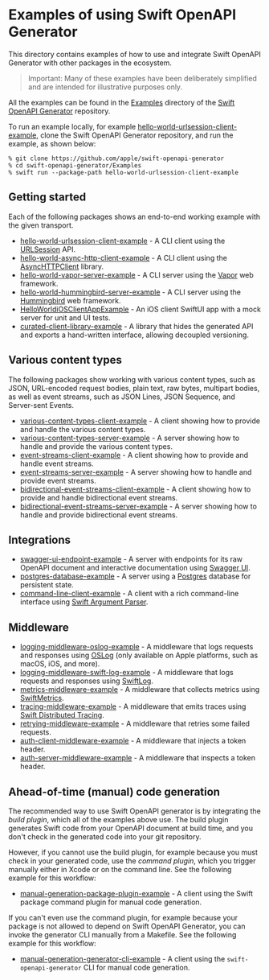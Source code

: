 # Examples of using Swift OpenAPI Generator

This directory contains examples of how to use and
integrate Swift OpenAPI Generator with other packages in the ecosystem.

> Important: Many of these examples have been deliberately simplified and are intended for illustrative purposes only.

All the examples can be found in the [Examples](https://github.com/apple/swift-openapi-generator/tree/main/Examples) directory of the [Swift OpenAPI Generator](https://github.com/apple/swift-openapi-generator) repository.

To run an example locally, for example [hello-world-urlsession-client-example](https://github.com/apple/swift-openapi-generator/tree/main/Examples/hello-world-urlsession-client-example), clone the Swift OpenAPI Generator repository, and run the example, as shown below:

```console
% git clone https://github.com/apple/swift-openapi-generator
% cd swift-openapi-generator/Examples
% swift run --package-path hello-world-urlsession-client-example
```

## Getting started

Each of the following packages shows an end-to-end working example with the given transport.

- [hello-world-urlsession-client-example](./hello-world-urlsession-client-example) - A CLI client using the [URLSession](https://developer.apple.com/documentation/foundation/urlsession) API.
- [hello-world-async-http-client-example](./hello-world-async-http-client-example) - A CLI client using the [AsyncHTTPClient](https://github.com/swift-server/async-http-client) library.
- [hello-world-vapor-server-example](./hello-world-vapor-server-example) - A CLI server using the [Vapor](https://github.com/vapor/vapor) web framework.
- [hello-world-hummingbird-server-example](./hello-world-hummingbird-server-example) - A CLI server using the [Hummingbird](https://github.com/hummingbird-project/hummingbird) web framework.
- [HelloWorldiOSClientAppExample](./HelloWorldiOSClientAppExample) - An iOS client SwiftUI app with a mock server for unit and UI tests.
- [curated-client-library-example](./curated-client-library-example) - A library that hides the generated API and exports a hand-written interface, allowing decoupled versioning.

## Various content types

The following packages show working with various content types, such as JSON, URL-encoded request bodies, plain text, raw bytes, multipart bodies, as well as event streams, such as JSON Lines, JSON Sequence, and Server-sent Events.

- [various-content-types-client-example](./various-content-types-client-example) - A client showing how to provide and handle the various content types.
- [various-content-types-server-example](./various-content-types-server-example) - A server showing how to handle and provide the various content types.
- [event-streams-client-example](./event-streams-client-example) - A client showing how to provide and handle event streams.
- [event-streams-server-example](./event-streams-server-example) - A server showing how to handle and provide event streams.
- [bidirectional-event-streams-client-example](./bidirectional-event-streams-client-example) - A client showing how to provide and handle bidirectional event streams.
- [bidirectional-event-streams-server-example](./bidirectional-event-streams-server-example) - A server showing how to handle and provide bidirectional event streams.

## Integrations

- [swagger-ui-endpoint-example](./swagger-ui-endpoint-example) - A server with endpoints for its raw OpenAPI document and interactive documentation using [Swagger UI](https://github.com/swagger-api/swagger-ui).
- [postgres-database-example](./postgres-database-example) - A server using a [Postgres](https://www.postgresql.org) database for persistent state.
- [command-line-client-example](./command-line-client-example) - A client with a rich command-line interface using [Swift Argument Parser](https://github.com/apple/swift-argument-parser).

## Middleware

- [logging-middleware-oslog-example](./logging-middleware-oslog-example) - A middleware that logs requests and responses using [OSLog](https://developer.apple.com/documentation/os/oslog) (only available on Apple platforms, such as macOS, iOS, and more).
- [logging-middleware-swift-log-example](./logging-middleware-swift-log-example) - A middleware that logs requests and responses using [SwiftLog](https://github.com/apple/swift-log).
- [metrics-middleware-example](./metrics-middleware-example) - A middleware that collects metrics using [SwiftMetrics](https://github.com/apple/swift-metrics).
- [tracing-middleware-example](./tracing-middleware-example) - A middleware that emits traces using [Swift Distributed Tracing](https://github.com/apple/swift-distributed-tracing).
- [retrying-middleware-example](./retrying-middleware-example) - A middleware that retries some failed requests.
- [auth-client-middleware-example](./auth-client-middleware-example) - A middleware that injects a token header.
- [auth-server-middleware-example](./auth-server-middleware-example) - A middleware that inspects a token header.

## Ahead-of-time (manual) code generation

The recommended way to use Swift OpenAPI generator is by integrating the _build plugin_, which all of the examples above use. The build plugin generates Swift code from your OpenAPI document at build time, and you don't check in the generated code into your git repository. 

However, if you cannot use the build plugin, for example because you must check in your generated code, use the _command plugin_, which you trigger manually either in Xcode or on the command line. See the following example for this workflow:

- [manual-generation-package-plugin-example](./manual-generation-package-plugin-example) - A client using the Swift package command plugin for manual code generation.

If you can't even use the command plugin, for example because your package is not allowed to depend on Swift OpenAPI Generator, you can invoke the generator CLI manually from a Makefile. See the following example for this workflow:

- [manual-generation-generator-cli-example](./manual-generation-generator-cli-example) - A client using the `swift-openapi-generator` CLI for manual code generation.
